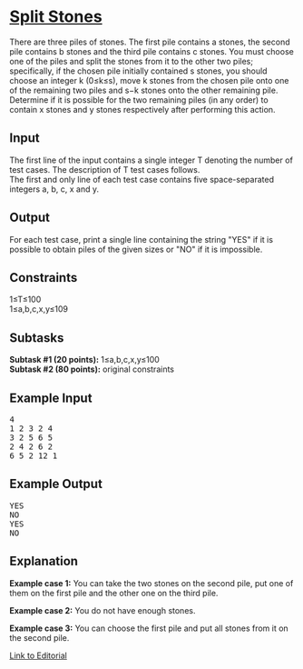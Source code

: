 # [Split Stones](https://www.codechef.com/LTIME62B/problems/SPLST)

There are three piles of stones. The first pile contains a stones, the second pile contains b stones and the third pile contains c stones. You must choose one of the piles and split the stones from it to the other two piles; specifically, if the chosen pile initially contained s stones, you should choose an integer k (0≤k≤s), move k stones from the chosen pile onto one of the remaining two piles and s−k stones onto the other remaining pile. Determine if it is possible for the two remaining piles (in any order) to contain x stones and y stones respectively after performing this action.</br>

## Input
The first line of the input contains a single integer T denoting the number of test cases. The description of T test cases follows.</br>
The first and only line of each test case contains five space-separated integers a, b, c, x and y.</br>
## Output
For each test case, print a single line containing the string "YES" if it is possible to obtain piles of the given sizes or "NO" if it is impossible.</br>

## Constraints
1≤T≤100</br>
1≤a,b,c,x,y≤109</br>

## Subtasks
**Subtask #1 (20 points):** 1≤a,b,c,x,y≤100</br>
**Subtask #2 (80 points):** original constraints</br>

## Example Input
<pre>
4
1 2 3 2 4
3 2 5 6 5
2 4 2 6 2
6 5 2 12 1
</pre>

## Example Output
<pre>
YES
NO
YES
NO
</pre>

## Explanation
**Example case 1:** You can take the two stones on the second pile, put one of them on the first pile and the other one on the third pile.</br>

**Example case 2:** You do not have enough stones.</br>

**Example case 3:** You can choose the first pile and put all stones from it on the second pile.</br>

[Link to Editorial](https://discuss.codechef.com/problems/SPLST)

